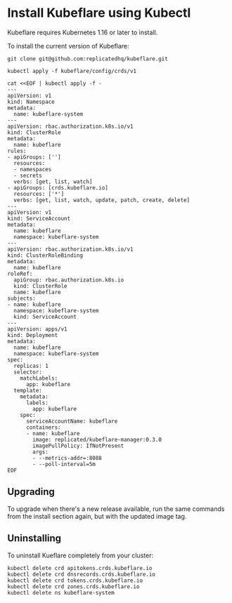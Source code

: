 # Install Kubeflare using Kubectl

Kubeflare requires Kubernetes 1.16 or later to install.

To install the current version of Kubeflare:

```shell
git clone git@github.com:replicatedhq/kubeflare.git
```

```shell
kubectl apply -f kubeflare/config/crds/v1
```

```shell
cat <<EOF | kubectl apply -f -
---
apiVersion: v1
kind: Namespace
metadata:
  name: kubeflare-system
---
apiVersion: rbac.authorization.k8s.io/v1
kind: ClusterRole
metadata:
  name: kubeflare
rules:
- apiGroups: ['']
  resources:
  - namespaces
  - secrets
  verbs: [get, list, watch]
- apiGroups: [crds.kubeflare.io]
  resources: ['*']
  verbs: [get, list, watch, update, patch, create, delete]
---
apiVersion: v1
kind: ServiceAccount
metadata:
  name: kubeflare
  namespace: kubeflare-system
---
apiVersion: rbac.authorization.k8s.io/v1
kind: ClusterRoleBinding
metadata:
  name: kubeflare
roleRef:
  apiGroup: rbac.authorization.k8s.io
  kind: ClusterRole
  name: kubeflare
subjects:
- name: kubeflare
  namespace: kubeflare-system
  kind: ServiceAccount
---
apiVersion: apps/v1
kind: Deployment
metadata:
  name: kubeflare
  namespace: kubeflare-system
spec:
  replicas: 1
  selector:
    matchLabels:
      app: kubeflare
  template:
    metadata:
      labels:
        app: kubeflare
    spec:
      serviceAccountName: kubeflare
      containers:
      - name: kubeflare
        image: replicated/kubeflare-manager:0.3.0
        imagePullPolicy: IfNotPresent
        args:
        - --metrics-addr=:8088
        - --poll-interval=5m
EOF
```

## Upgrading

To upgrade when there's a new release available, run the same commands from the install section again, but with the updated image tag.

## Uninstalling

To uninstall Kueflare completely from your cluster:

```shell
kubectl delete crd apitokens.crds.kubeflare.io
kubectl delete crd dnsrecords.crds.kubeflare.io
kubectl delete crd tokens.crds.kubeflare.io
kubectl delete crd zones.crds.kubeflare.io
kubectl delete ns kubeflare-system
```
